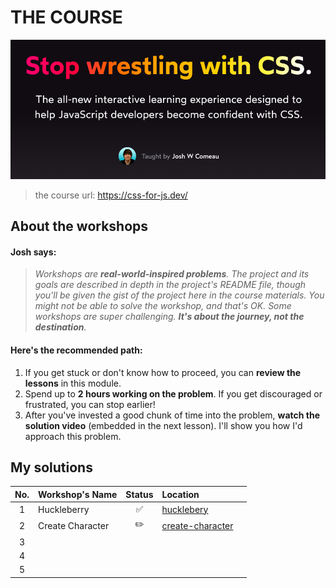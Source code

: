 # THE COURSE
![alt screenshot](https://github.com/jtrfs/css-for-js-workshops/blob/main/page_screenshot.png)
> the course url: https://css-for-js.dev/


## About the workshops

#### Josh says:

> _Workshops are **real-world-inspired problems**. The project and its goals are described in depth in the project's README file, though you'll be given the gist of the project here in the course materials. You might not be able to solve the workshop, and that's OK. Some workshops are super challenging. **It's about the journey, not the destination**._

#### Here's the recommended path:

1. If you get stuck or don't know how to proceed, you can **review the lessons** in this module.
2. Spend up to **2 hours working on the problem**. If you get discouraged or frustrated, you can stop earlier!
3. After you've invested a good chunk of time into the problem, **watch the solution video** (embedded in the next lesson). I'll show you how I'd approach this problem.

## My solutions

| No. | Workshop's Name  | Status | Location             |  |
| :-: | :--------------- | :----: | :------------------- | :------- |
|  1  | Huckleberry      |   ✅   | [hucklebery]()       |          |
|  2  | Create Character |   ✏️   | [create-character]() |          |
|  3  |                  |        |                      |          |
|  4  |                  |        |                      |          |
|  5  |                  |        |                      |          |
